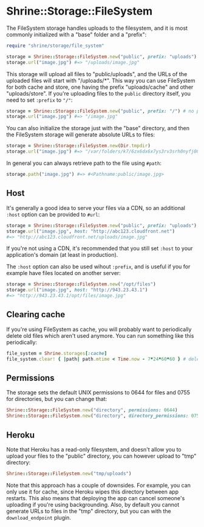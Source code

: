 # Shrine::Storage::FileSystem

The FileSystem storage handles uploads to the filesystem, and it is most
commonly initialized with a "base" folder and a "prefix":

```rb
require "shrine/storage/file_system"

storage = Shrine::Storage::FileSystem.new("public", prefix: "uploads")
storage.url("image.jpg") #=> "/uploads/image.jpg"
```

This storage will upload all files to "public/uploads", and the URLs of the
uploaded files will start with "/uploads/*". This way you can use FileSystem
for both cache and store, one having the prefix "uploads/cache" and other
"uploads/store". If you're uploading files to the `public` directory itself,
you need to set `:prefix` to `"/"`:

```rb
storage = Shrine::Storage::FileSystem.new("public", prefix: "/") # no prefix
storage.url("image.jpg") #=> "/image.jpg"
```

You can also initialize the storage just with the "base" directory, and then
the FileSystem storage will generate absolute URLs to files:

```rb
storage = Shrine::Storage::FileSystem.new(Dir.tmpdir)
storage.url("image.jpg") #=> "/var/folders/k7/6zx6dx6x7ys3rv3srh0nyfj00000gn/T/image.jpg"
```

In general you can always retrieve path to the file using `#path`:

```rb
storage.path("image.jpg") #=> #<Pathname:public/image.jpg>
```

## Host

It's generally a good idea to serve your files via a CDN, so an additional
`:host` option can be provided to `#url`:

```rb
storage = Shrine::Storage::FileSystem.new("public", prefix: "uploads")
storage.url("image.jpg", host: "http://abc123.cloudfront.net")
#=> "http://abc123.cloudfront.net/uploads/image.jpg"
```

If you're not using a CDN, it's recommended that you still set `:host` to your
application's domain (at least in production).

The `:host` option can also be used wihout `:prefix`, and is useful if you for
example have files located on another server:

```rb
storage = Shrine::Storage::FileSystem.new("/opt/files")
storage.url("image.jpg", host: "http://943.23.43.1")
#=> "http://943.23.43.1/opt/files/image.jpg"
```

## Clearing cache

If you're using FileSystem as cache, you will probably want to periodically
delete old files which aren't used anymore. You can run something like this
periodically:

```rb
file_system = Shrine.storages[:cache]
file_system.clear! { |path| path.mtime < Time.now - 7*24*60*60 } # delete files older than 1 week
```

## Permissions

The storage sets the default UNIX permissions to 0644 for files and 0755 for
directories, but you can change that:

```rb
Shrine::Storage::FileSystem.new("directory", permissions: 0644)
Shrine::Storage::FileSystem.new("directory", directory_permissions: 0755)
```

## Heroku

Note that Heroku has a read-only filesystem, and doesn't allow you to upload
your files to the "public" directory, you can however upload to "tmp"
directory:

```rb
Shrine::Storage::FileSystem.new("tmp/uploads")
```

Note that this approach has a couple of downsides. For example, you can only
use it for cache, since Heroku wipes this directory between app restarts. This
also means that deploying the app can cancel someone's uploading if you're
using backgrounding. Also, by default you cannot generate URLs to files in the
"tmp" directory, but you can with the `download_endpoint` plugin.
